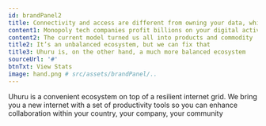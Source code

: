 ```yaml
---
id: brandPanel2
title: Connectivity and access are different from owning your data, which you don’t
content1: Monopoly tech companies profit billions on your digital activity because most of that activity is centrally hosted in a few servers based in developed countries
content2: The current model turned us all into products and commodity
title2: It’s an unbalanced ecosystem, but we can fix that
title3: Uhuru is, on the other hand, a much more balanced ecosystem
sourceUrl: '#'
btnTxt: View Stats
image: hand.png # src/assets/brandPanel/..
---
```


Uhuru is a convenient ecosystem on top of a resilient internet grid. We bring you a new internet with a set of productivity tools so you can enhance collaboration within your country, your company, your community